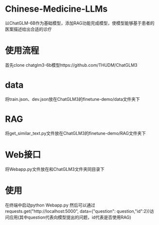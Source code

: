 # Chinese-Medicine-LLMs
以ChatGLM-6B作为基础模型，添加RAG功能完成模型，使模型能够基于患者的医案描述给出合适的诊疗

# 使用流程
首先clone chatglm3-6b模型https://github.com/THUDM/ChatGLM3

# data
将train.json、dev.json放在ChatGLM3的finetune-demo/data文件夹下

# RAG
将get_similar_text.py文件放在ChatGLM3的finetune-demo/RAG文件夹下

# Web接口
将Webapp.py文件放在和ChatGLM3文件夹同目录下

# 使用
在终端中启动python Webapp.py
然后可以通过requests.get("http://localhost:5000", data={"question": question,"id":2})访问应用(其中question代表向模型提出的问题，id代表是否使用RAG)
